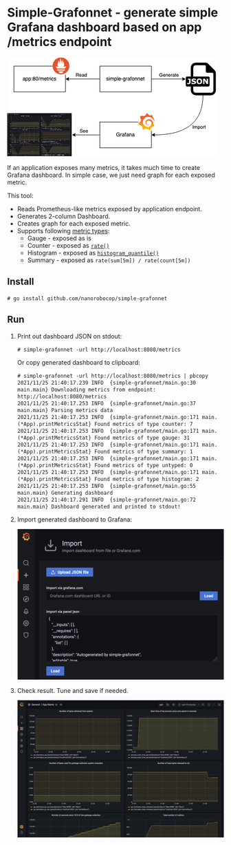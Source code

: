 # Simple-Grafonnet - generate simple Grafana dashboard based on app /metrics endpoint

![Diagram](simple-grafonnet.drawio.png)

If an application exposes many metrics, it takes much time to create Grafana dashboard.
In simple case, we just need graph for each exposed metric.

This tool:

- Reads Prometheus-like metrics exposed by application endpoint.
- Generates 2-column Dashboard.
- Creates graph for each exposed metric.
- Supports following [metric types](https://prometheus.io/docs/concepts/metric_types/):
  - Gauge - exposed as is
  - Counter - exposed as [`rate()`](https://prometheus.io/docs/prometheus/latest/querying/functions/#rate)
  - Histogram - exposed as [`histogram_quantile()`](https://prometheus.io/docs/prometheus/latest/querying/functions/#histogram_quantile)
  - Summary - exposed as `rate(sum[5m]) / rate(count[5m])`

## Install

```shell
# go install github.com/nanorobocop/simple-grafonnet
```

## Run

1. Print out dashboard JSON on stdout:

   ```shell
   # simple-grafonnet -url http://localhost:8080/metrics
   ```

   Or copy generated dashboard to clipboard:

   ```shell
   # simple-grafonnet -url http://localhost:8080/metrics | pbcopy
   2021/11/25 21:40:17.239 INFO  {simple-grafonnet/main.go:30 main.main} Downloading metrics from endpoint: http://localhost:8080/metrics
   2021/11/25 21:40:17.253 INFO  {simple-grafonnet/main.go:37 main.main} Parsing metrics data
   2021/11/25 21:40:17.253 INFO  {simple-grafonnet/main.go:171 main.(*App).printMetricsStat} Found metrics of type counter: 7
   2021/11/25 21:40:17.253 INFO  {simple-grafonnet/main.go:171 main.(*App).printMetricsStat} Found metrics of type gauge: 31
   2021/11/25 21:40:17.253 INFO  {simple-grafonnet/main.go:171 main.(*App).printMetricsStat} Found metrics of type summary: 1
   2021/11/25 21:40:17.253 INFO  {simple-grafonnet/main.go:171 main.(*App).printMetricsStat} Found metrics of type untyped: 0
   2021/11/25 21:40:17.253 INFO  {simple-grafonnet/main.go:171 main.(*App).printMetricsStat} Found metrics of type histogram: 2
   2021/11/25 21:40:17.253 INFO  {simple-grafonnet/main.go:55 main.main} Generating dashboard
   2021/11/25 21:40:17.291 INFO  {simple-grafonnet/main.go:72 main.main} Dashboard generated and printed to stdout!
   ```

2. Import generated dashboard to Grafana:

   ![Import dashboard](grafana-import-dashboard.png)

3. Check result. Tune and save if needed.

   ![Grafana dashboard](grafana-dashboard.png)
